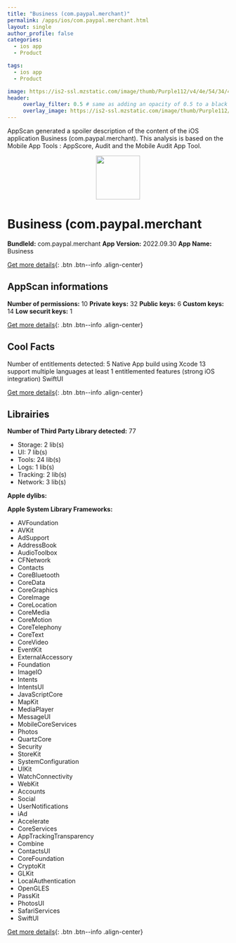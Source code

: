 ```yaml
---
title: "Business (com.paypal.merchant)"
permalink: /apps/ios/com.paypal.merchant.html
layout: single
author_profile: false
categories: 
  - ios app 
  - Product 

tags: 
  - ios app 
  - Product 

image: https://is2-ssl.mzstatic.com/image/thumb/Purple112/v4/4e/54/34/4e543427-a67c-b08f-753d-e0459cae2227/AppIcon-0-1x_U007emarketing-0-6-0-sRGB-0-85-220-0.jpeg/512x512bb.jpg
header: 
     overlay_filter: 0.5 # same as adding an opacity of 0.5 to a black background
     overlay_image: https://is2-ssl.mzstatic.com/image/thumb/Purple112/v4/4e/54/34/4e543427-a67c-b08f-753d-e0459cae2227/AppIcon-0-1x_U007emarketing-0-6-0-sRGB-0-85-220-0.jpeg/512x512bb.jpg
---
```

AppScan generated a spoiler description of the content of the iOS application Business (com.paypal.merchant). This analysis is based on the Mobile App Tools : AppScore, Audit and the Mobile Audit App Tool.

  
  
<div style="text-align: center;"><img src="https://is2-ssl.mzstatic.com/image/thumb/Purple112/v4/4e/54/34/4e543427-a67c-b08f-753d-e0459cae2227/AppIcon-0-1x_U007emarketing-0-6-0-sRGB-0-85-220-0.jpeg/512x512bb.jpg" width="100" height="100"></div>  
  
# Business (com.paypal.merchant

**BundleId:** com.paypal.merchant
**App Version:** 2022.09.30
**App Name:** Business


[Get more details](/pricing.html){: .btn .btn--info .align-center}  
  
## AppScan informations 

**Number of permissions:** 10
**Private keys:** 32
**Public keys:** 6
**Custom keys:** 14
**Low securit keys:** 1
  
[Get more details](/pricing.html){: .btn .btn--info .align-center}

## Cool Facts

Number of entitlements detected: 5
Native App
build using Xcode 13
support multiple languages
at least 1 entitlemented features (strong iOS integration)
SwiftUI
  
[Get more details](/pricing.html){: .btn .btn--info .align-center}

## Librairies 
**Number of Third Party Library detected:** 77
- Storage: 2 lib(s)
- UI: 7 lib(s)
- Tools: 24 lib(s)
- Logs: 1 lib(s)
- Tracking: 2 lib(s)
- Network: 3 lib(s)

**Apple dylibs:**


**Apple System Library Frameworks:**
- AVFoundation
- AVKit
- AdSupport
- AddressBook
- AudioToolbox
- CFNetwork
- Contacts
- CoreBluetooth
- CoreData
- CoreGraphics
- CoreImage
- CoreLocation
- CoreMedia
- CoreMotion
- CoreTelephony
- CoreText
- CoreVideo
- EventKit
- ExternalAccessory
- Foundation
- ImageIO
- Intents
- IntentsUI
- JavaScriptCore
- MapKit
- MediaPlayer
- MessageUI
- MobileCoreServices
- Photos
- QuartzCore
- Security
- StoreKit
- SystemConfiguration
- UIKit
- WatchConnectivity
- WebKit
- Accounts
- Social
- UserNotifications
- iAd
- Accelerate
- CoreServices
- AppTrackingTransparency
- Combine
- ContactsUI
- CoreFoundation
- CryptoKit
- GLKit
- LocalAuthentication
- OpenGLES
- PassKit
- PhotosUI
- SafariServices
- SwiftUI


  
[Get more details](/pricing.html){: .btn .btn--info .align-center}

